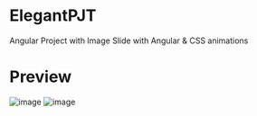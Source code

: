 # ElegantPJT
Angular Project with Image Slide with Angular & CSS animations

# Preview
![image](https://user-images.githubusercontent.com/32070957/118768565-2048c580-b8ba-11eb-96a6-d5584a058ed9.png)
![image](https://user-images.githubusercontent.com/32070957/118768620-3191d200-b8ba-11eb-936f-ca84b4fe842f.png)
